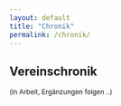```yaml
---
layout: default
title: "Chronik"
permalink: /chronik/
---
```

<h2>Vereinschronik</h2>
<small>(in Arbeit, Ergänzungen folgen ..)</small>

<div class="timeline-container">
    <ul id="timeline"></ul>
</div>

<script>
async function loadChronik() {
    const response = await fetch("/assets/data/chronik.json");
    const data = await response.json();
    const timelineContainer = document.getElementById("timeline");

    data.events.forEach(yearEntry => {
        let yearHeading = document.createElement("div");
        yearHeading.className = "year-heading";
        yearHeading.textContent = yearEntry.year;
        timelineContainer.appendChild(yearHeading);

        let eventList = document.createElement("ul");
        eventList.className = "event-list";

        yearEntry.entries.forEach(entry => {
            let eventItem = document.createElement("li");
            eventItem.className = "event-item";

            const maxLength = 450; // Maximale Zeichenanzahl für die Vorschau

            let isLongText = entry.event.length > maxLength;
            let shortText = entry.event;
            let fullText = entry.event;

            if (isLongText) {
                let trimmedText = entry.event.substring(0, maxLength);
                let lastSpaceIndex = trimmedText.lastIndexOf(" ");
                if (lastSpaceIndex > -1) {
                    shortText = trimmedText.substring(0, lastSpaceIndex);
                }
                shortText += " ...";
            }

            let eventContent = `<div class="event-details">
                                    <span class="event-item-headline">${entry.headline}</span>
                                    <span class="event-text short-text">${shortText}</span>
                                    <span class="event-text full-text" style="display: none;">${fullText}</span>`;

            if (isLongText) {
                eventContent += `<a href="#" class="toggle-text">Weiterlesen</a>`;
            }

            // Falls mehrere Bilder existieren, Galerie erstellen
            if (entry.images && entry.images.length > 0) {
                eventContent += `<div class="event-gallery">`;
                entry.images.forEach(image => {
                    eventContent += `<div class="event-image"><img src="${image}" alt="Event Image"></div>`;
                });
                eventContent += `</div>`;
            }

            if (entry.link && entry.linkTitle) {
                eventContent += `<div class="event-link">
                                    <a href="${entry.link}" target="_blank">${entry.linkTitle}</a>
                                </div>`;
            }

            eventContent += `</div>`;
            eventItem.innerHTML = eventContent;
            eventList.appendChild(eventItem);
        });

        timelineContainer.appendChild(eventList);
    });

    // Fix für "Weiterlesen"-Funktion, damit der Monat erhalten bleibt
    document.querySelectorAll(".toggle-text").forEach(link => {
        link.style.color = "#007b5f";
        link.style.fontWeight = "bold";
        link.style.textDecoration = "none";
        link.style.marginLeft = "5px";
        link.style.cursor = "pointer";
        link.style.fontSize = "14px";

        link.addEventListener("click", function (e) {
            e.preventDefault();
            const parent = this.parentElement;
            const shortText = parent.querySelector(".short-text");
            const fullText = parent.querySelector(".full-text");

            if (shortText.style.display === "none") {
                shortText.style.display = "inline";
                fullText.style.display = "none";
                this.textContent = "Weiterlesen";
            } else {
                shortText.style.display = "none";
                fullText.style.display = "inline";
                this.textContent = "Weniger anzeigen";
            }
        });
    });
}

document.addEventListener("DOMContentLoaded", loadChronik);


</script>



